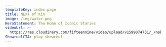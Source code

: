 ```yaml
---
templateKey: index-page
title: NEXT of Kin
image: /img/water.png
HeroStatement: The Home of Iconic Stories
videoUrl: >-
  https://res.cloudinary.com/fifteennine/video/upload/v1599074731/_/nok/NEXT_OF_KIN_SHOWREEL_FINAL_1_1.mp4
ShowreelCTA: play showreel
---
```


